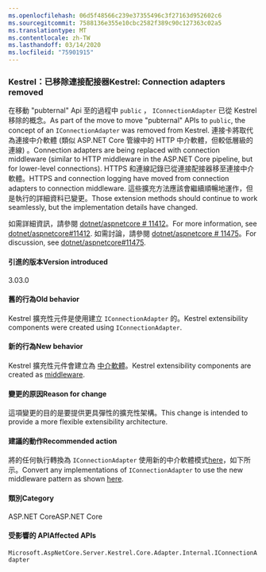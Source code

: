```yaml
---
ms.openlocfilehash: 06d5f48566c239e37355496c3f27163d952602c6
ms.sourcegitcommit: 7588136e355e10cbc2582f389c90c127363c02a5
ms.translationtype: MT
ms.contentlocale: zh-TW
ms.lasthandoff: 03/14/2020
ms.locfileid: "75901915"
---
```

### <a name="kestrel-connection-adapters-removed"></a><span data-ttu-id="2f209-101">Kestrel：已移除連接配接器</span><span class="sxs-lookup"><span data-stu-id="2f209-101">Kestrel: Connection adapters removed</span></span>

<span data-ttu-id="2f209-102">在移動 "pubternal" Api 至的過程中 `public` ， `IConnectionAdapter` 已從 Kestrel 移除的概念。</span><span class="sxs-lookup"><span data-stu-id="2f209-102">As part of the move to move "pubternal" APIs to `public`, the concept of an `IConnectionAdapter` was removed from Kestrel.</span></span> <span data-ttu-id="2f209-103">連接卡將取代為連接中介軟體 (類似 ASP.NET Core 管線中的 HTTP 中介軟體，但較低層級的連線) 。</span><span class="sxs-lookup"><span data-stu-id="2f209-103">Connection adapters are being replaced with connection middleware (similar to HTTP middleware in the ASP.NET Core pipeline, but for lower-level connections).</span></span> <span data-ttu-id="2f209-104">HTTPS 和連線記錄已從連接配接器移至連接中介軟體。</span><span class="sxs-lookup"><span data-stu-id="2f209-104">HTTPS and connection logging have moved from connection adapters to connection middleware.</span></span> <span data-ttu-id="2f209-105">這些擴充方法應該會繼續順暢地運作，但是執行的詳細資料已變更。</span><span class="sxs-lookup"><span data-stu-id="2f209-105">Those extension methods should continue to work seamlessly, but the implementation details have changed.</span></span>

<span data-ttu-id="2f209-106">如需詳細資訊，請參閱 [dotnet/aspnetcore # 11412](https://github.com/dotnet/aspnetcore/pull/11412)。</span><span class="sxs-lookup"><span data-stu-id="2f209-106">For more information, see [dotnet/aspnetcore#11412](https://github.com/dotnet/aspnetcore/pull/11412).</span></span> <span data-ttu-id="2f209-107">如需討論，請參閱 [dotnet/aspnetcore # 11475](https://github.com/dotnet/aspnetcore/issues/11475)。</span><span class="sxs-lookup"><span data-stu-id="2f209-107">For discussion, see [dotnet/aspnetcore#11475](https://github.com/dotnet/aspnetcore/issues/11475).</span></span>

#### <a name="version-introduced"></a><span data-ttu-id="2f209-108">引進的版本</span><span class="sxs-lookup"><span data-stu-id="2f209-108">Version introduced</span></span>

<span data-ttu-id="2f209-109">3.0</span><span class="sxs-lookup"><span data-stu-id="2f209-109">3.0</span></span>

#### <a name="old-behavior"></a><span data-ttu-id="2f209-110">舊的行為</span><span class="sxs-lookup"><span data-stu-id="2f209-110">Old behavior</span></span>

<span data-ttu-id="2f209-111">Kestrel 擴充性元件是使用建立 `IConnectionAdapter` 的。</span><span class="sxs-lookup"><span data-stu-id="2f209-111">Kestrel extensibility components were created using `IConnectionAdapter`.</span></span>

#### <a name="new-behavior"></a><span data-ttu-id="2f209-112">新的行為</span><span class="sxs-lookup"><span data-stu-id="2f209-112">New behavior</span></span>

<span data-ttu-id="2f209-113">Kestrel 擴充性元件會建立為 [中介軟體](https://github.com/dotnet/aspnetcore/pull/11412/files#diff-89acc06acf1b2e96bbdb811ce523619f)。</span><span class="sxs-lookup"><span data-stu-id="2f209-113">Kestrel extensibility components are created as [middleware](https://github.com/dotnet/aspnetcore/pull/11412/files#diff-89acc06acf1b2e96bbdb811ce523619f).</span></span>

#### <a name="reason-for-change"></a><span data-ttu-id="2f209-114">變更的原因</span><span class="sxs-lookup"><span data-stu-id="2f209-114">Reason for change</span></span>

<span data-ttu-id="2f209-115">這項變更的目的是要提供更具彈性的擴充性架構。</span><span class="sxs-lookup"><span data-stu-id="2f209-115">This change is intended to provide a more flexible extensibility architecture.</span></span>

#### <a name="recommended-action"></a><span data-ttu-id="2f209-116">建議的動作</span><span class="sxs-lookup"><span data-stu-id="2f209-116">Recommended action</span></span>

<span data-ttu-id="2f209-117">將的任何執行轉換為 `IConnectionAdapter` 使用新的中介軟體模式[here](https://github.com/dotnet/aspnetcore/pull/11412/files#diff-89acc06acf1b2e96bbdb811ce523619f)，如下所示。</span><span class="sxs-lookup"><span data-stu-id="2f209-117">Convert any implementations of `IConnectionAdapter` to use the new middleware pattern as shown [here](https://github.com/dotnet/aspnetcore/pull/11412/files#diff-89acc06acf1b2e96bbdb811ce523619f).</span></span>

#### <a name="category"></a><span data-ttu-id="2f209-118">類別</span><span class="sxs-lookup"><span data-stu-id="2f209-118">Category</span></span>

<span data-ttu-id="2f209-119">ASP.NET Core</span><span class="sxs-lookup"><span data-stu-id="2f209-119">ASP.NET Core</span></span>

#### <a name="affected-apis"></a><span data-ttu-id="2f209-120">受影響的 API</span><span class="sxs-lookup"><span data-stu-id="2f209-120">Affected APIs</span></span>

`Microsoft.AspNetCore.Server.Kestrel.Core.Adapter.Internal.IConnectionAdapter`

<!-- 

#### Affected APIs

`T:Microsoft.AspNetCore.Server.Kestrel.Core.Adapter.Internal.IConnectionAdapter`

-->
